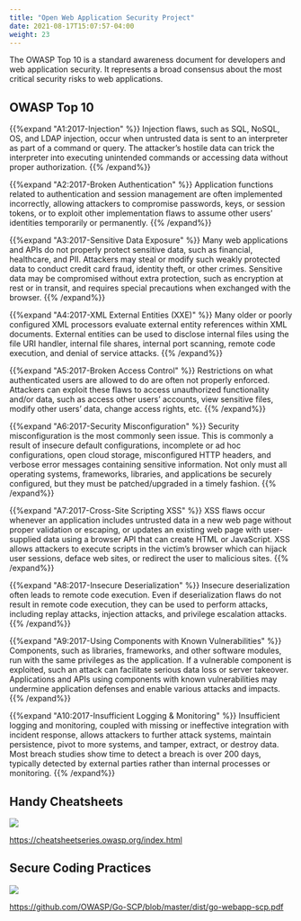 ```yaml
---
title: "Open Web Application Security Project"
date: 2021-08-17T15:07:57-04:00
weight: 23
---
```


The OWASP Top 10 is a standard awareness document for developers and web application security. It represents a broad consensus about the most critical security risks to web applications.

## OWASP Top 10
{{%expand "A1:2017-Injection" %}} Injection flaws, such as SQL, NoSQL, OS, and LDAP injection, occur when untrusted data is sent to an interpreter as part of a command or query. The attacker’s hostile data can trick the interpreter into executing unintended commands or accessing data without proper authorization.
{{% /expand%}}

{{%expand "A2:2017-Broken Authentication" %}} Application functions related to authentication and session management are often implemented incorrectly, allowing attackers to compromise passwords, keys, or session tokens, or to exploit other implementation flaws to assume other users’ identities temporarily or permanently.
{{% /expand%}}

{{%expand "A3:2017-Sensitive Data Exposure" %}} Many web applications and APIs do not properly protect sensitive data, such as financial, healthcare, and PII. Attackers may steal or modify such weakly protected data to conduct credit card fraud, identity theft, or other crimes. Sensitive data may be compromised without extra protection, such as encryption at rest or in transit, and requires special precautions when exchanged with the browser.
{{% /expand%}}

{{%expand "A4:2017-XML External Entities (XXE)" %}} Many older or poorly configured XML processors evaluate external entity references within XML documents. External entities can be used to disclose internal files using the file URI handler, internal file shares, internal port scanning, remote code execution, and denial of service attacks.
{{% /expand%}}

{{%expand "A5:2017-Broken Access Control" %}} Restrictions on what authenticated users are allowed to do are often not properly enforced. Attackers can exploit these flaws to access unauthorized functionality and/or data, such as access other users’ accounts, view sensitive files, modify other users’ data, change access rights, etc.
{{% /expand%}}

{{%expand "A6:2017-Security Misconfiguration" %}} Security misconfiguration is the most commonly seen issue. This is commonly a result of insecure default configurations, incomplete or ad hoc configurations, open cloud storage, misconfigured HTTP headers, and verbose error messages containing sensitive information. Not only must all operating systems, frameworks, libraries, and applications be securely configured, but they must be patched/upgraded in a timely fashion.
{{% /expand%}}

{{%expand "A7:2017-Cross-Site Scripting XSS" %}} XSS flaws occur whenever an application includes untrusted data in a new web page without proper validation or escaping, or updates an existing web page with user-supplied data using a browser API that can create HTML or JavaScript. XSS allows attackers to execute scripts in the victim’s browser which can hijack user sessions, deface web sites, or redirect the user to malicious sites.
{{% /expand%}}

{{%expand "A8:2017-Insecure Deserialization" %}} Insecure deserialization often leads to remote code execution. Even if deserialization flaws do not result in remote code execution, they can be used to perform attacks, including replay attacks, injection attacks, and privilege escalation attacks.
{{% /expand%}}

{{%expand "A9:2017-Using Components with Known Vulnerabilities" %}} Components, such as libraries, frameworks, and other software modules, run with the same privileges as the application. If a vulnerable component is exploited, such an attack can facilitate serious data loss or server takeover. Applications and APIs using components with known vulnerabilities may undermine application defenses and enable various attacks and impacts.
{{% /expand%}}

{{%expand "A10:2017-Insufficient Logging & Monitoring" %}} Insufficient logging and monitoring, coupled with missing or ineffective integration with incident response, allows attackers to further attack systems, maintain persistence, pivot to more systems, and tamper, extract, or destroy data. Most breach studies show time to detect a breach is over 200 days, typically detected by external parties rather than internal processes or monitoring.
{{% /expand%}}

## Handy Cheatsheets

![](/images/development/owasp_cheatsheet.png)

https://cheatsheetseries.owasp.org/index.html

## Secure Coding Practices

![](/images/development/owasp_go_scp.png)

https://github.com/OWASP/Go-SCP/blob/master/dist/go-webapp-scp.pdf
